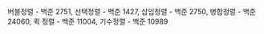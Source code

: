 버블정렬 - 백준 2751, 
선택정렬 - 백준 1427, 
삽입정렬 - 백준 2750, 
병합정렬 - 백준 24060, 
퀵 정렬 - 백준 11004, 
기수정렬 - 백준 10989
